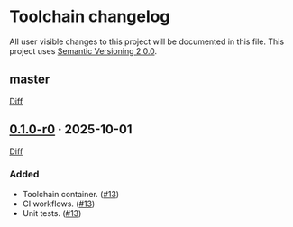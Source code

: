 Toolchain changelog
===================

All user visible changes to this project will be documented in this file. This project uses [Semantic Versioning 2.0.0].




## master

[Diff](/../../compare/0.1.0-r0...master)




## [0.1.0-r0] · 2025-10-01
[0.1.0-r0]: /../../tree/0.1.0-r0

[Diff](/../../compare/5a0708ea92dd09c88aec44058f7a216e51da711d...0.1.0-r0)

### Added

- Toolchain container. ([#13])
- CI workflows. ([#13])
- Unit tests. ([#13])

[#13]: /../../pull/13





[Semantic Versioning 2.0.0]: https://semver.org
